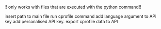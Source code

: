 !! only works with files that are executed with the python command!!

insert path to main file
run cprofile command
add language argument to API key
add personalised API key.
export cprofile data to API
